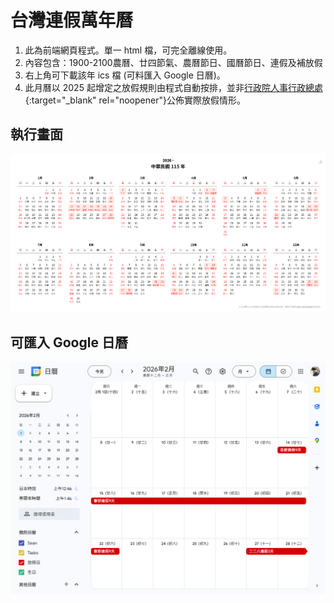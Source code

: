 # 台灣連假萬年曆

1. 此為前端網頁程式。單一 html 檔，可完全離線使用。
2. 內容包含：1900-2100農曆、廿四節氣、農曆節日、國曆節日、連假及補放假
2. 右上角可下載該年 ics 檔 (可料匯入 Google 日曆)。
3. 此月曆以 2025 起增定之放假規則由程式自動按排，並非[行政院人事行政總處](https://www.dgpa.gov.tw/informationlist?uid=30){:target="_blank" rel="noopener"}公佈實際放假情形。



## 執行畫面
![截圖](images/screenshot1.png)

## 可匯入 Google 日曆
![截圖](images/screenshot2.png)